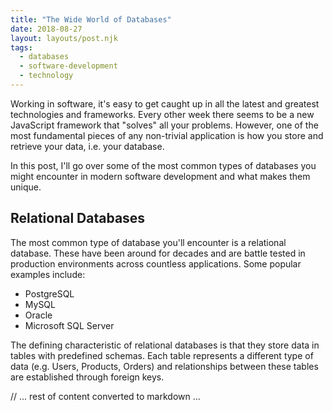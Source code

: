 ```yaml
---
title: "The Wide World of Databases"
date: 2018-08-27
layout: layouts/post.njk
tags: 
  - databases
  - software-development
  - technology
---
```


Working in software, it's easy to get caught up in all the latest and greatest technologies and frameworks. Every other week there seems to be a new JavaScript framework that "solves" all your problems. However, one of the most fundamental pieces of any non-trivial application is how you store and retrieve your data, i.e. your database.

In this post, I'll go over some of the most common types of databases you might encounter in modern software development and what makes them unique.

## Relational Databases

The most common type of database you'll encounter is a relational database. These have been around for decades and are battle tested in production environments across countless applications. Some popular examples include:

- PostgreSQL
- MySQL
- Oracle
- Microsoft SQL Server

The defining characteristic of relational databases is that they store data in tables with predefined schemas. Each table represents a different type of data (e.g. Users, Products, Orders) and relationships between these tables are established through foreign keys.

// ... rest of content converted to markdown ...